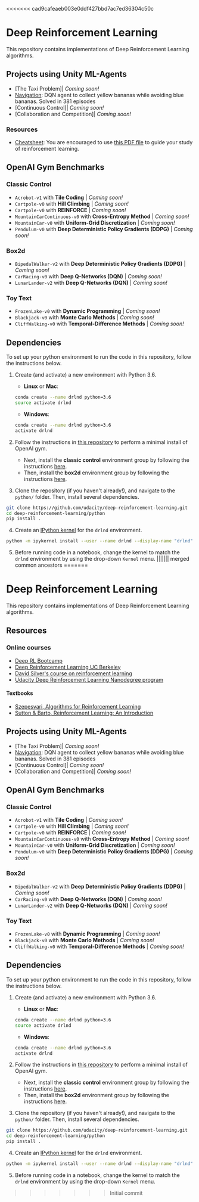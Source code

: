 <<<<<<< cad9cafeaeb003e0ddf427bbd7ac7ed36304c50c
# Deep Reinforcement Learning

This repository contains implementations of Deep Reinforcement Learning algorithms.

## Projects using Unity ML-Agents

* [The Taxi Problem]| _Coming soon!_
* [Navigation](https://github.com/Zulkhuu/reinforcement-learning/navigation): DQN agent to collect yellow bananas while avoiding blue bananas. Solved in 381 episodes
* [Continuous Control]| _Coming soon!_
* [Collaboration and Competition]| _Coming soon!_

### Resources

* [Cheatsheet](https://github.com/udacity/deep-reinforcement-learning/blob/master/cheatsheet): You are encouraged to use [this PDF file](https://github.com/udacity/deep-reinforcement-learning/blob/master/cheatsheet/cheatsheet.pdf) to guide your study of reinforcement learning.

## OpenAI Gym Benchmarks

### Classic Control
- `Acrobot-v1` with **Tile Coding** | _Coming soon!_
- `Cartpole-v0` with **Hill Climbing** | _Coming soon!_
- `Cartpole-v0` with **REINFORCE** | _Coming soon!_
- `MountainCarContinuous-v0` with **Cross-Entropy Method** | _Coming soon!_
- `MountainCar-v0` with **Uniform-Grid Discretization** | _Coming soon!_
- `Pendulum-v0` with **Deep Deterministic Policy Gradients (DDPG)** | _Coming soon!_

### Box2d
- `BipedalWalker-v2` with **Deep Deterministic Policy Gradients (DDPG)** | _Coming soon!_
- `CarRacing-v0` with **Deep Q-Networks (DQN)** | _Coming soon!_
- `LunarLander-v2` with **Deep Q-Networks (DQN)** | _Coming soon!_

### Toy Text
- `FrozenLake-v0` with **Dynamic Programming** | _Coming soon!_
- `Blackjack-v0` with **Monte Carlo Methods** | _Coming soon!_
- `CliffWalking-v0` with **Temporal-Difference Methods** | _Coming soon!_

## Dependencies

To set up your python environment to run the code in this repository, follow the instructions below.

1. Create (and activate) a new environment with Python 3.6.

	- __Linux__ or __Mac__:
	```bash
	conda create --name drlnd python=3.6
	source activate drlnd
	```
	- __Windows__:
	```bash
	conda create --name drlnd python=3.6
	activate drlnd
	```

2. Follow the instructions in [this repository](https://github.com/openai/gym) to perform a minimal install of OpenAI gym.  
	- Next, install the **classic control** environment group by following the instructions [here](https://github.com/openai/gym#classic-control).
	- Then, install the **box2d** environment group by following the instructions [here](https://github.com/openai/gym#box2d).

3. Clone the repository (if you haven't already!), and navigate to the `python/` folder.  Then, install several dependencies.
```bash
git clone https://github.com/udacity/deep-reinforcement-learning.git
cd deep-reinforcement-learning/python
pip install .
```

4. Create an [IPython kernel](http://ipython.readthedocs.io/en/stable/install/kernel_install.html) for the `drlnd` environment.  
```bash
python -m ipykernel install --user --name drlnd --display-name "drlnd"
```

5. Before running code in a notebook, change the kernel to match the `drlnd` environment by using the drop-down `Kernel` menu.
||||||| merged common ancestors
=======
# Deep Reinforcement Learning

This repository contains implementations of Deep Reinforcement Learning algorithms.

## Resources

### Online courses
* [Deep RL Bootcamp](https://sites.google.com/view/deep-rl-bootcamp/lectures)
* [Deep Reinforcement Learning UC Berkeley](http://rail.eecs.berkeley.edu/deeprlcourse/)
* [David Silver's course on reinforcement learning](http://www0.cs.ucl.ac.uk/staff/D.Silver/web/Teaching.html)
* [Udacity Deep Reinforcement Learning Nanodegree program](https://www.udacity.com/course/deep-reinforcement-learning-nanodegree--nd893)  

#### Textbooks
* [Szepesvari, Algorithms for Reinforcement Learning](https://sites.ualberta.ca/~szepesva/RLBook.html)
* [Sutton & Barto, Reinforcement Learning: An Introduction](http://incompleteideas.net/book/the-book-2nd.html)

## Projects using Unity ML-Agents

* [The Taxi Problem]| _Coming soon!_
* [Navigation](https://github.com/Zulkhuu/reinforcement-learning/tree/master/navigation): DQN agent to collect yellow bananas while avoiding blue bananas. Solved in 381 episodes
* [Continuous Control]| _Coming soon!_
* [Collaboration and Competition]| _Coming soon!_

## OpenAI Gym Benchmarks

### Classic Control
- `Acrobot-v1` with **Tile Coding** | _Coming soon!_
- `Cartpole-v0` with **Hill Climbing** | _Coming soon!_
- `Cartpole-v0` with **REINFORCE** | _Coming soon!_
- `MountainCarContinuous-v0` with **Cross-Entropy Method** | _Coming soon!_
- `MountainCar-v0` with **Uniform-Grid Discretization** | _Coming soon!_
- `Pendulum-v0` with **Deep Deterministic Policy Gradients (DDPG)** | _Coming soon!_

### Box2d
- `BipedalWalker-v2` with **Deep Deterministic Policy Gradients (DDPG)** | _Coming soon!_
- `CarRacing-v0` with **Deep Q-Networks (DQN)** | _Coming soon!_
- `LunarLander-v2` with **Deep Q-Networks (DQN)** | _Coming soon!_

### Toy Text
- `FrozenLake-v0` with **Dynamic Programming** | _Coming soon!_
- `Blackjack-v0` with **Monte Carlo Methods** | _Coming soon!_
- `CliffWalking-v0` with **Temporal-Difference Methods** | _Coming soon!_

## Dependencies

To set up your python environment to run the code in this repository, follow the instructions below.

1. Create (and activate) a new environment with Python 3.6.

	- __Linux__ or __Mac__:
	```bash
	conda create --name drlnd python=3.6
	source activate drlnd
	```
	- __Windows__:
	```bash
	conda create --name drlnd python=3.6
	activate drlnd
	```

2. Follow the instructions in [this repository](https://github.com/openai/gym) to perform a minimal install of OpenAI gym.  
	- Next, install the **classic control** environment group by following the instructions [here](https://github.com/openai/gym#classic-control).
	- Then, install the **box2d** environment group by following the instructions [here](https://github.com/openai/gym#box2d).

3. Clone the repository (if you haven't already!), and navigate to the `python/` folder.  Then, install several dependencies.
```bash
git clone https://github.com/udacity/deep-reinforcement-learning.git
cd deep-reinforcement-learning/python
pip install .
```

4. Create an [IPython kernel](http://ipython.readthedocs.io/en/stable/install/kernel_install.html) for the `drlnd` environment.  
```bash
python -m ipykernel install --user --name drlnd --display-name "drlnd"
```

5. Before running code in a notebook, change the kernel to match the `drlnd` environment by using the drop-down `Kernel` menu.
>>>>>>> Initial commit
